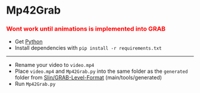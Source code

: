 # Mp42Grab

### <p style="color: red;">Wont work until animations is implemented into GRAB</p>

- Get [Python](https://www.python.org/)
- Install dependencies with `pip install -r requirements.txt`
---
- Rename your video to `video.mp4`
- Place `video.mp4` and `Mp42Grab.py` into the same folder as the `generated` folder from [Slin/GRAB-Level-Format](https://github.com/Slin/GRAB-Level-Format/tree/main) (main/tools/generated)
- Run `Mp42Grab.py`